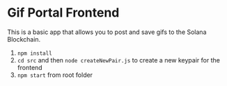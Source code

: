 # Gif Portal Frontend

This is a basic app that allows you to post and save gifs to the Solana Blockchain.

1. `npm install`
2. `cd src` and then `node createNewPair.js` to create a new keypair for the frontend
3. `npm start` from root folder
